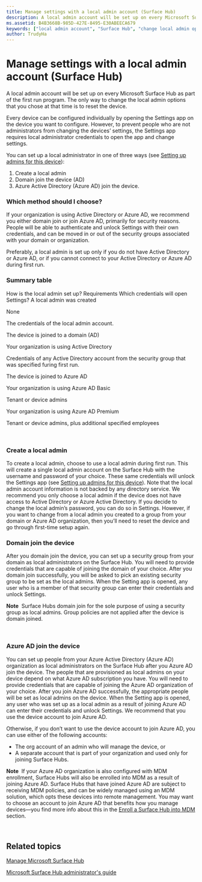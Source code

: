 ```yaml
---
title: Manage settings with a local admin account (Surface Hub)
description: A local admin account will be set up on every Microsoft Surface Hub as part of the first run program. The only way to change the local admin options that you chose at that time is to reset the device.
ms.assetid: B4B3668B-985D-427E-8495-E30ABEECA679
keywords: ["local admin account", "Surface Hub", "change local admin options"]
author: TrudyHa
---
```


# Manage settings with a local admin account (Surface Hub)


A local admin account will be set up on every Microsoft Surface Hub as part of the first run program. The only way to change the local admin options that you chose at that time is to reset the device.

Every device can be configured individually by opening the Settings app on the device you want to configure. However, to prevent people who are not administrators from changing the devices’ settings, the Settings app requires local administrator credentials to open the app and change settings.

You can set up a local administrator in one of three ways (see [Setting up admins for this device](set-up-your-surface-hub--configure--first-run-program.md#setup-admins)):

1.  Create a local admin
2.  Domain join the device (AD)
3.  Azure Active Directory (Azure AD) join the device.

### Which method should I choose?

If your organization is using Active Directory or Azure AD, we recommend you either domain join or join Azure AD, primarily for security reasons. People will be able to authenticate and unlock Settings with their own credentials, and can be moved in or out of the security groups associated with your domain or organization.

Preferably, a local admin is set up only if you do not have Active Directory or Azure AD, or if you cannot connect to your Active Directory or Azure AD during first run.

### Summary table

How is the local admin set up?
Requirements
Which credentials will open Settings?
A local admin was created

None

The credentials of the local admin account.

The device is joined to a domain (AD)

Your organization is using Active Directory

Credentials of any Active Directory account from the security group that was specified furing first run.

The device is joined to Azure AD

Your organization is using Azure AD Basic

Tenant or device admins

Your organization is using Azure AD Premium

Tenant or device admins, plus additional specified employees

 

### Create a local admin

To create a local admin, choose to use a local admin during first run. This will create a single local admin account on the Surface Hub with the username and password of your choice. These same credentials will unlock the Settings app (see [Setting up admins for this device](set-up-your-surface-hub--configure--first-run-program.md#setup-admins)). Note that the local admin account information is not backed by any directory service. We recommend you only choose a local admin if the device does not have access to Active Directory or Azure Active Directory. If you decide to change the local admin’s password, you can do so in Settings. However, if you want to change from a local admin you created to a group from your domain or Azure AD organization, then you’ll need to reset the device and go through first-time setup again.

### Domain join the device

After you domain join the device, you can set up a security group from your domain as local administrators on the Surface Hub. You will need to provide credentials that are capable of joining the domain of your choice. After you domain join successfully, you will be asked to pick an existing security group to be set as the local admins. When the Setting app is opened, any user who is a member of that security group can enter their credentials and unlock Settings.

**Note**  Surface Hubs domain join for the sole purpose of using a security group as local admins. Group policies are not applied after the device is domain joined.

 

### Azure AD join the device

You can set up people from your Azure Active Directory (Azure AD) organization as local administrators on the Surface Hub after you Azure AD join the device. The people that are provisioned as local admins on your device depend on what Azure AD subscription you have. You will need to provide credentials that are capable of joining the Azure AD organization of your choice. After you join Azure AD successfully, the appropriate people will be set as local admins on the device. When the Setting app is opened, any user who was set up as a local admin as a result of joining Azure AD can enter their credentials and unlock Settings. We recommend that you use the device account to join Azure AD.

Otherwise, if you don’t want to use the device account to join Azure AD, you can use either of the following accounts:

-   The org account of an admin who will manage the device, or
-   A separate account that is part of your organization and used only for joining Surface Hubs.

**Note**  If your Azure AD organization is also configured with MDM enrollment, Surface Hubs will also be enrolled into MDM as a result of joining Azure AD. Surface Hubs that have joined Azure AD are subject to receiving MDM policies, and can be widely managed using an MDM solution, which opts these devices into remote management. You may want to choose an account to join Azure AD that benefits how you manage devices—you find more info about this in the [Enroll a Surface Hub into MDM](manage-surface-hub-remotely-managing-settings.md#enroll-into-mdm) section.

 

## Related topics


[Manage Microsoft Surface Hub](manage-surface-hub.md)

[Microsoft Surface Hub administrator's guide](surface-hub-administrators-guide.md)

 

 






